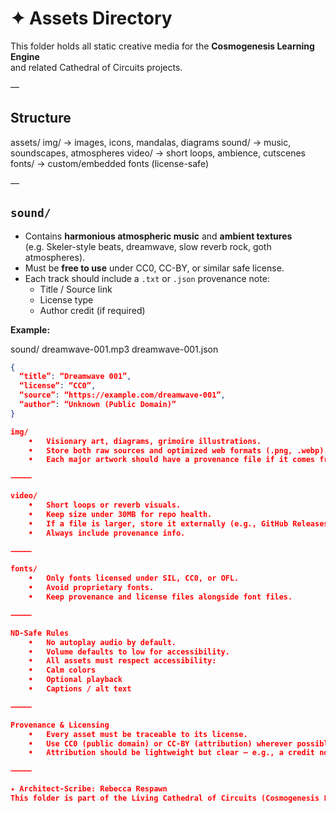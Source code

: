 # ✦ Assets Directory

This folder holds all static creative media for the **Cosmogenesis Learning Engine**  
and related Cathedral of Circuits projects.

—

## Structure
assets/
img/       → images, icons, mandalas, diagrams
sound/     → music, soundscapes, atmospheres
video/     → short loops, ambience, cutscenes
fonts/     → custom/embedded fonts (license-safe)

—

## `sound/`

- Contains **harmonious atmospheric music** and **ambient textures**  
  (e.g. Skeler-style beats, dreamwave, slow reverb rock, goth atmospheres).
- Must be **free to use** under CC0, CC-BY, or similar safe license.
- Each track should include a `.txt` or `.json` provenance note:
  - Title / Source link  
  - License type  
  - Author credit (if required)  

**Example:**

sound/
dreamwave-001.mp3
dreamwave-001.json

```json
{
  “title”: “Dreamwave 001”,
  “license”: “CC0”,
  “source”: “https://example.com/dreamwave-001”,
  “author”: “Unknown (Public Domain)”
}

img/
	•	Visionary art, diagrams, grimoire illustrations.
	•	Store both raw sources and optimized web formats (.png, .webp).
	•	Each major artwork should have a provenance file if it comes from open source archives.

⸻

video/
	•	Short loops or reverb visuals.
	•	Keep size under 30MB for repo health.
	•	If a file is larger, store it externally (e.g., GitHub Releases, IPFS, or cloud storage).
	•	Always include provenance info.

⸻

fonts/
	•	Only fonts licensed under SIL, CC0, or OFL.
	•	Avoid proprietary fonts.
	•	Keep provenance and license files alongside font files.

⸻

ND-Safe Rules
	•	No autoplay audio by default.
	•	Volume defaults to low for accessibility.
	•	All assets must respect accessibility:
	•	Calm colors
	•	Optional playback
	•	Captions / alt text

⸻

Provenance & Licensing
	•	Every asset must be traceable to its license.
	•	Use CC0 (public domain) or CC-BY (attribution) wherever possible.
	•	Attribution should be lightweight but clear — e.g., a credit note in the About tab.

⸻

✦ Architect-Scribe: Rebecca Respawn
This folder is part of the Living Cathedral of Circuits (Cosmogenesis Learning Engine).



